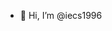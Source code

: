 - 👋 Hi, I’m @iecs1996


<!---
iecs1996/iecs1996 is a ✨ special ✨ repository because its `README.md` (this file) appears on your GitHub profile.
You can click the Preview link to take a look at your changes.
--->
